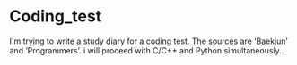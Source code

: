 # Coding_test
I'm trying to write a study diary for a coding test.
The sources are ‘Baekjun’ and ‘Programmers’.
i will proceed with C/C++ and Python simultaneously..
